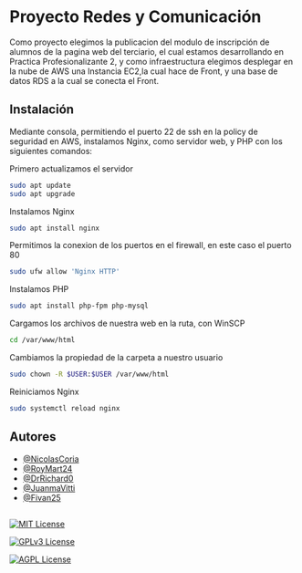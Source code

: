 
# Proyecto Redes y Comunicación

Como proyecto elegimos la publicacion del modulo de inscripción de alumnos de la pagina web del terciario, el cual estamos desarrollando en Practica Profesionalizante 2, y como infraestructura elegimos desplegar en la nube de AWS una Instancia EC2,la cual hace de Front, y una base de datos RDS a la cual se conecta el Front.




## Instalación

Mediante consola, permitiendo el puerto 22 de ssh en la policy de seguridad en AWS, instalamos Nginx, como servidor web, y PHP con los siguientes comandos:

Primero actualizamos el servidor
```bash
sudo apt update
sudo apt upgrade
```
Instalamos Nginx
```bash
sudo apt install nginx
```
Permitimos la conexion de los puertos en el firewall, en este caso el puerto 80
```bash
sudo ufw allow 'Nginx HTTP'
```
Instalamos PHP
```bash
sudo apt install php-fpm php-mysql
```
Cargamos los archivos de nuestra web en la ruta, con WinSCP
```bash
cd /var/www/html
```
Cambiamos la propiedad de la carpeta a nuestro usuario
```bash
sudo chown -R $USER:$USER /var/www/html
```
Reiniciamos Nginx
```bash
sudo systemctl reload nginx
```
## Autores

- [@NicolasCoria](https://github.com/NicolasCoria)
- [@RoyMart24](https://github.com/RoyMart24)
- [@DrRichard0](https://github.com/DrRichard0)
- [@JuanmaVitti](https://github.com/JuanmaVitti)
- [@Fivan25](https://github.com/Fivan25)


## 



[![MIT License](https://img.shields.io/badge/License-MIT-green.svg)](https://choosealicense.com/licenses/mit/)

[![GPLv3 License](https://img.shields.io/badge/License-GPL%20v3-yellow.svg)](https://opensource.org/licenses/)

[![AGPL License](https://img.shields.io/badge/license-AGPL-blue.svg)](http://www.gnu.org/licenses/agpl-3.0)

